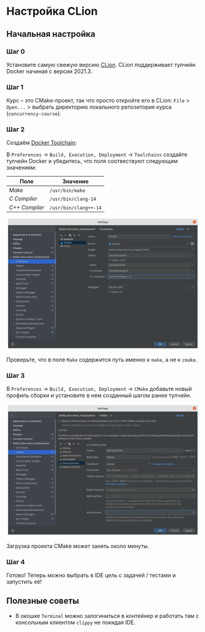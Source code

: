 # Настройка CLion

## Начальная настройка

### Шаг 0

Установите самую свежую версию [CLion](https://www.jetbrains.com/ru-ru/clion/). CLion поддерживает тулчейн Docker начиная с версии 2021.3.

### Шаг 1

Курс – это CMake-проект, так что просто откройте его в CLion: `File` > `Open...` > выбрать директорию локального репозитория курса (`concurrency-course`).

### Шаг 2

Создаём [Docker Toolchain](https://www.jetbrains.com/help/clion/clion-toolchains-in-docker.html#create-docker-toolchain):

В `Preferences` → `Build, Execution, Deployment` → `Toolchains` создайте тулчейн Docker и убедитесь, что поля соотвествуют следующим значениям:

| Поле | Значение              |
|---|-----------------------|
| _Make_ | `/usr/bin/make`       |
| _C Compiler_ | `/usr/bin/clang-14`   |
| _C++ Compiler_ | `/usr/bin/clang++-14` |

![Toolchain](images/toolchain.png)

Проверьте, что в поле `Make` содержится путь именно к `make`, а не к `cmake`.

### Шаг 3

В `Preferences` → `Build, Execution, Deployment` → `CMake` добавьте новый профиль сборки и установите в нем созданный шагом ранее тулчейн. 

![Setup remote host](images/profile.png)

Загрузка проекта CMake может занять около минуты.

### Шаг 4

Готово! Теперь можно выбрать в IDE цель с задачей / тестами и запустить её!

## Полезные советы

- В окошке `Terminal` можно залогиниться в контейнер и работать там с консольным клиентом `clippy` не покидая IDE.
